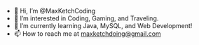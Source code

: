 - 👋 Hi, I’m @MaxKetchCoding
- 👀 I’m interested in Coding, Gaming, and Traveling.
- 🌱 I’m currently learning Java, MySQL, and Web Development!
- 📫 How to reach me at maxketchdoing@gmail.com

<!---
MaxKetchCoding/MaxKetchCoding is a ✨ special ✨ repository because its `README.md` (this file) appears on your GitHub profile.
You can click the Preview link to take a look at your changes.
--->
